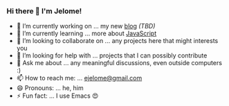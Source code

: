 ### Hi there 👋 I'm Jelome!

- 🔭 I’m currently working on ... my new [blog](https://ejelome.github.io) _(TBD)_
- 🌱 I’m currently learning ... more about [JavaScript](https://www.oreilly.com/library/view/javascript-the-definitive/9781491952016)
- 👯 I’m looking to collaborate on ... any projects here that might interests you
- 🤔 I’m looking for help with ... projects that I can possibly contribute
- 💬 Ask me about ... any meaningful discussions, even outside computers :)
- 📫 How to reach me: ... [ejelome@gmail.com](mailto:ejelome@gmail.com)
- 😄 Pronouns: ... he, him
- ⚡ Fun fact: ... I use Emacs 😍
